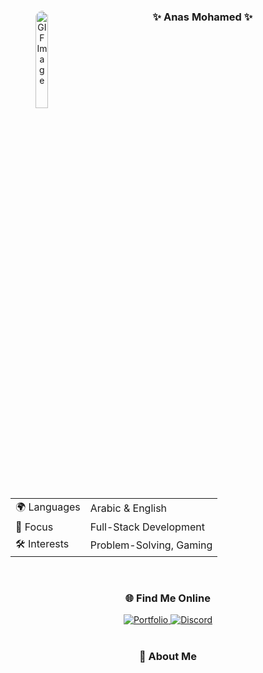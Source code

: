 <div align="center">
  <img src="https://i.imgur.com/0GS0rLh.png" alt="GIF Image" style="width: 20%; height: auto; border-radius: 50%; float: left; margin-right: 10px;">
  <h3>✨ Anas Mohamed ✨</h3>
  
  <table>
    <tr>
      <td>🌍 Languages</td>
      <td>Arabic & English</td>
    </tr>
    <tr>
      <td>🎯 Focus</td>
      <td>Full-Stack Development</td>
    </tr>
    <tr>
      <td>🛠️ Interests</td>
      <td>Problem-Solving, Gaming</td>
    </tr>
  </table>
</div>

<br>

<div align="center">
  <h3>🌐 Find Me Online</h3>
  <a href="https://anas-mohamed.vercel.app" target="_blank">
    <img src="https://img.shields.io/badge/Portfolio-anas_mohamed.vercel.app-blue?style=for-the-badge" alt="Portfolio">
  </a>
  <a href="https://discord.gg/GCPTzNZnhJ" target="_blank">
    <img src="https://img.shields.io/badge/Discord-Join_My_Server-7289DA?style=for-the-badge&logo=discord&logoColor=white" alt="Discord">
  </a>
</div>

<br>

<div align="center">
  <h3>💫 About Me</h3>
</div>
